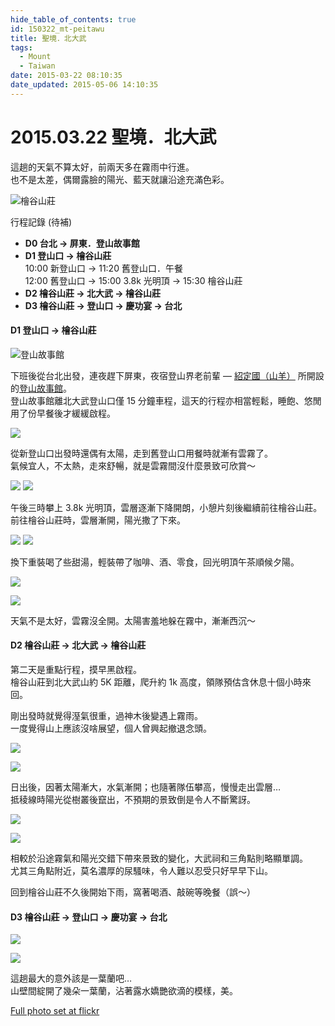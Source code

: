 ```yaml
---
hide_table_of_contents: true
id: 150322_mt-peitawu
title: 聖境．北大武
tags:
  - Mount
  - Taiwan
date: 2015-03-22 08:10:35
date_updated: 2015-05-06 14:10:35
---
```


2015.03.22 聖境．北大武
=====================

這趟的天氣不算太好，前兩天多在霧雨中行進。  
也不是太差，偶爾露臉的陽光、藍天就讓沿途充滿色彩。

![檜谷山莊](https://farm9.staticflickr.com/8730/16767302873_2769eb15a5_c.jpg)

行程記錄 (待補)
-   __D0 台北 -> 屏東．登山故事館__  
-   __D1 登山口 -> 檜谷山莊__  
       10:00 新登山口 -> 11:20 舊登山口．午餐  
       12:00 舊登山口 -> 15:00 3.8k 光明頂 -> 15:30 檜谷山莊
-   __D2 檜谷山莊 -> 北大武 -> 檜谷山莊__  
-   __D3 檜谷山莊 -> 登山口 -> 慶功宴 -> 台北__  

#### D1 登山口 -> 檜谷山莊 ####

![登山故事館](https://farm8.staticflickr.com/7696/17388215371_c5143f8b18_c.jpg)

下班後從台北出發，連夜趕下屏東，夜宿登山界老前輩 — [紹定國（山羊）](https://goo.gl/gQ1Ydd) 所開設的[登山故事館](https://goo.gl/7J7qBU)。  
登山故事館離北大武登山口僅 15 分鐘車程，這天的行程亦相當輕鬆，睡飽、悠閒用了份早餐後才緩緩啟程。

![](https://farm8.staticflickr.com/7724/17362619986_bc9a61706e_c.jpg)

從新登山口出發時還偶有太陽，走到舊登山口用餐時就漸有雲霧了。  
氣候宜人，不太熱，走來舒暢，就是雲霧間沒什麼景致可欣賞～  

![](https://farm9.staticflickr.com/8702/17202344099_97159fc297.jpg) ![](https://farm8.staticflickr.com/7768/17200988730_4e14c3f02c.jpg)

午後三時攀上 3.8k 光明頂，雲層逐漸下降開朗，小憩片刻後繼續前往檜谷山莊。  
前往檜谷山莊時，雲層漸開，陽光撒了下來。  

![](https://farm9.staticflickr.com/8808/17202343549_beabb40023.jpg) ![](https://farm8.staticflickr.com/7732/17362606476_b126ebed66.jpg)

換下重裝喝了些甜湯，輕裝帶了咖啡、酒、零食，回光明頂午茶順候夕陽。

![](https://farm9.staticflickr.com/8791/16768285573_14a8293b83_c.jpg)

![](https://farm8.staticflickr.com/7796/17388200251_aaa64a296c_c.jpg)

天氣不是太好，雲霧沒全開。太陽害羞地躲在霧中，漸漸西沉～  


#### D2 檜谷山莊 -> 北大武 -> 檜谷山莊 ####

第二天是重點行程，摸早黑啟程。  
檜谷山莊到北大武山約 5K 距離，爬升約 1k 高度，領隊預估含休息十個小時來回。  

剛出發時就覺得溼氣很重，過神木後變遇上霧雨。  
一度覺得山上應該沒啥展望，個人曾興起撤退念頭。  

![](https://farm9.staticflickr.com/8690/17385599032_360e12ca24_c.jpg)

![](https://farm8.staticflickr.com/7682/17181105337_e92e54c07e_c.jpg)

日出後，因著太陽漸大，水氣漸開；也隨著隊伍攀高，慢慢走出雲層…  
抵稜線時陽光從樹叢後竄出，不預期的景致倒是令人不斷驚訝。

![](https://farm9.staticflickr.com/8769/16768275853_2075906690_c.jpg)

![](https://farm9.staticflickr.com/8800/17181103757_cc05a23c30_c.jpg)

相較於沿途霧氣和陽光交錯下帶來景致的變化，大武祠和三角點則略顯單調。  
尤其三角點附近，莫名濃厚的尿騷味，令人難以忍受只好早早下山。

回到檜谷山莊不久後開始下雨，窩著喝酒、敲碗等晚餐（誤～）


#### D3 檜谷山莊 -> 登山口 -> 慶功宴 -> 台北 ####

![](https://farm9.staticflickr.com/8756/16767308643_c4f4b039e6_c.jpg)

![](https://farm6.staticflickr.com/5342/16768274803_faef08e837_c.jpg)

這趟最大的意外該是一葉蘭吧…  
山壁間綻開了幾朵一葉蘭，沾著露水嬌艷欲滴的模樣，美。


[Full photo set at flickr](https://goo.gl/QGxK7x)

